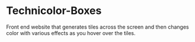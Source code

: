 # Technicolor-Boxes
Front end website that generates tiles across the screen and then changes color with various effects as you hover over the tiles.
